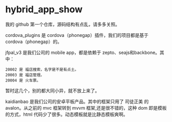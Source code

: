 hybrid_app_show
===============

我的 github 第一个仓库，源码结构有点乱，请多多关照。

cordova_plugins 是 cordova（phonegap）插件，我们的项目都是基于 cordova（phonegap）的。

jfpal_v3 是我们公司的 mobile app，都是依赖于 zepto、seajs和backbone。其中：

    20002 是 福店搜索，名字是不是有点土。
    20003 是 福店管理。
    20004 是 火车票。

暂时这几个，别的都大同小异，就不放上来了。

kaidianbao 是我们公司的安卓平板产品。其中的框架只用了 司徒正美 的 avalon。从之前的 mvc 框架转到 mvvm 框架,还是很不错的，这种 dom 即是模板的方式，html 代码少了很多。动态模板就是比静态模板爽啊。
